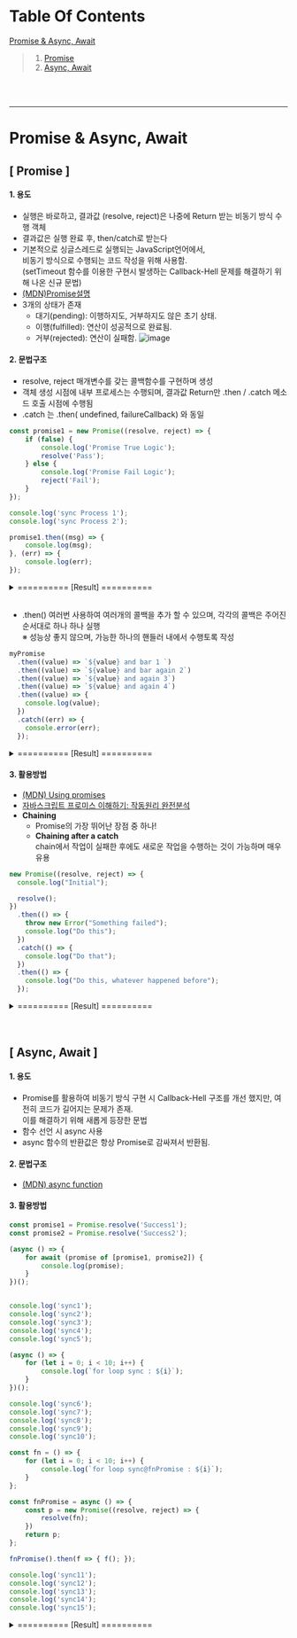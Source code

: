 # Table Of Contents

[Promise & Async, Await](#promise_async_await)
> 1. [Promise](#promise)
> 2. [Async, Await](#async_await)

<br/>
<br/>

-----
<a name="#promise_async_await" />

# Promise & Async, Await

<a name="promise" />

## [ Promise ]
#### 1. 용도   
- 실행은 바로하고, 결과값 (resolve, reject)은 나중에 Return 받는 비동기 방식 수행 객체
- 결과값은 실행 완료 후, then/catch로 받는다
- 기본적으로 싱글스레드로 실행되는 JavaScript언어에서,   
  비동기 방식으로 수행되는 코드 작성을 위해 사용함.   
  (setTimeout 함수를 이용한 구현시 발생하는 Callback-Hell 문제를 해결하기 위해 나온 신규 문법)
- [(MDN)Promise설명](https://developer.mozilla.org/ko/docs/Web/JavaScript/Reference/Global_Objects/Promise)
- 3개의 상태가 존재   
  - 대기(pending): 이행하지도, 거부하지도 않은 초기 상태.   
  - 이행(fulfilled): 연산이 성공적으로 완료됨.   
  - 거부(rejected): 연산이 실패함.
  ![image](https://github.com/user-attachments/assets/fbc75d00-dec4-4b27-b01e-1868fcc9d4d5)


#### 2. 문법구조
- resolve, reject 매개변수를 갖는 콜백함수를 구현하며 생성
- 객체 생성 시점에 내부 프로세스는 수행되며, 결과값 Return만 .then / .catch 메소드 호출 시점에 수행됨
- .catch 는 .then( undefined, failureCallback) 와 동일
```js
const promise1 = new Promise((resolve, reject) => {
    if (false) {
        console.log('Promise True Logic');
        resolve('Pass');
    } else {
        console.log('Promise Fail Logic');
        reject('Fail');
    }
});

console.log('sync Process 1');
console.log('sync Process 2');

promise1.then((msg) => {
    console.log(msg);
}, (err) => {
    console.log(err);
});
```
<details>
<summary>========== [Result] ==========</summary>

```
Promise Fail Logic
sync Process 1
sync Process 2
Fail
```
</details>
<br/>
   
- .then() 여러번 사용하여 여러개의 콜백을 추가 할 수 있으며, 각각의 콜백은 주어진 순서대로 하나 하나 실행   
     ※ 성능상 좋지 않으며, 가능한 하나의 핸들러 내에서 수행토록 작성
```js
myPromise
  .then((value) => `${value} and bar 1 `)
  .then((value) => `${value} and bar again 2`)
  .then((value) => `${value} and again 3`)
  .then((value) => `${value} and again 4`)
  .then((value) => {
    console.log(value);
  })
  .catch((err) => {
    console.error(err);
  });
```

<details>
<summary>========== [Result] ==========</summary>
  
```
foo and bar 1  and bar again 2 and again 3 and again 4
```
</details>


#### 3. 활용방법
- [(MDN) Using promises](https://developer.mozilla.org/ko/docs/Web/JavaScript/Guide/Using_promises)
- [자바스크립트 프로미스 이해하기: 작동원리 완전분석](https://vincentb.tistory.com/entry/자바스크립트-프로미스-이해하기-작동-원리-완전-분석Javascript-Promise-A-to-Z)
- **Chaining**
  - Promise의 가장 뛰어난 장점 중 하나!
  - **Chaining after a catch**   
    chain에서 작업이 실패한 후에도 새로운 작업을 수행하는 것이 가능하며 매우 유용
    
```js
new Promise((resolve, reject) => {
  console.log("Initial");

  resolve();
})
  .then(() => {
    throw new Error("Something failed");
    console.log("Do this");
  })
  .catch(() => {
    console.log("Do that");
  })
  .then(() => {
    console.log("Do this, whatever happened before");
  });
```

<details>
<summary>========== [Result] ==========</summary>
  
```
Initial
Do that
Do this, whatever happened before
```
> ```
> 참고: "Do this" 텍스트가 출력되지 않은 것에 주의!   
>       "Something failed" 에러가 rejection을 발생시켰기 때문임.
> ```
</details> 
<br/>
<br/>

<a name="async_await" />

## [ Async, Await ]
#### 1. 용도   
- Promise를 활용하여 비동기 방식 구현 시 Callback-Hell 구조를 개선 했지만, 여전히 코드가 길어지는 문제가 존재.   
  이를 해결하기 위해 새롭게 등장한 문법
- 함수 선언 시 async 사용
- async 함수의 반환값은 항상 Promise로 감싸져서 반환됨.

#### 2. 문법구조
- [(MDN) async function](https://developer.mozilla.org/ko/docs/Web/JavaScript/Reference/Statements/async_function)

#### 3. 활용방법
```js
const promise1 = Promise.resolve('Success1');
const promise2 = Promise.resolve('Success2');

(async () => {
    for await (promise of [promise1, promise2]) {
        console.log(promise);
    }
})();


console.log('sync1');
console.log('sync2');
console.log('sync3');
console.log('sync4');
console.log('sync5');

(async () => {
    for (let i = 0; i < 10; i++) {
        console.log(`for loop sync : ${i}`);
    }
})();

console.log('sync6');
console.log('sync7');
console.log('sync8');
console.log('sync9');
console.log('sync10');

const fn = () => {
    for (let i = 0; i < 10; i++) {
        console.log(`for loop sync@fnPromise : ${i}`);
    }
};

const fnPromise = async () => {
    const p = new Promise((resolve, reject) => {
        resolve(fn);
    })
    return p;
};

fnPromise().then(f => { f(); });

console.log('sync11');
console.log('sync12');
console.log('sync13');
console.log('sync14');
console.log('sync15');
```


<details>
<summary>========== [Result] ==========</summary>
  
```
sync1
sync2
sync3
sync4
sync5
for loop sync : 0
for loop sync : 1
for loop sync : 2
for loop sync : 3
for loop sync : 4
for loop sync : 5
for loop sync : 6
for loop sync : 7
for loop sync : 8
for loop sync : 9
sync6
sync7
sync8
sync9
sync10
sync11
sync12
sync13
sync14
sync15
Success1
for loop sync@fnPromise : 0
for loop sync@fnPromise : 1
for loop sync@fnPromise : 2
for loop sync@fnPromise : 3
for loop sync@fnPromise : 4
for loop sync@fnPromise : 5
for loop sync@fnPromise : 6
for loop sync@fnPromise : 7
for loop sync@fnPromise : 8
for loop sync@fnPromise : 9
Success2
```
</details>

